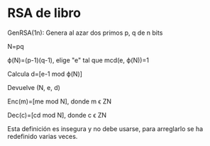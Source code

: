 # RSA de libro

GenRSA(1n):  Genera al azar dos primos p, q de n bits

N=pq&#x20;

ϕ(N)=(p-1)(q-1), elige "e" tal que mcd(e, ϕ(N))=1&#x20;

&#x20;Calcula d=\[e-1 mod ϕ(N)]&#x20;

Devuelve (N, e, d)

Enc(m)=\[me mod N], donde m ϵ ZN

Dec(c)=\[cd mod N], donde c ϵ ZN

Esta definición es insegura y no debe usarse, para arreglarlo se ha redefinido varias veces.
